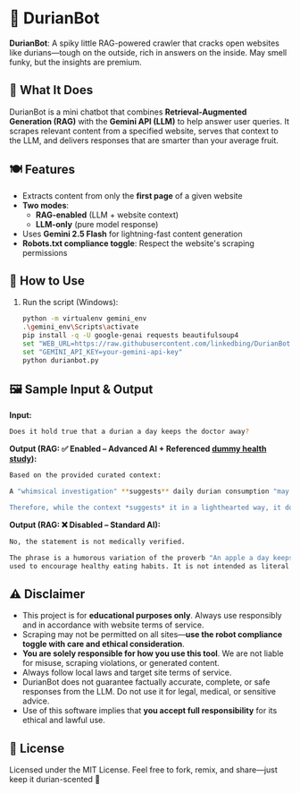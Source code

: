 # 🦔 DurianBot

**DurianBot**: A spiky little RAG-powered crawler that cracks open websites like durians—tough on the outside, rich in answers on the inside. May smell funky, but the insights are premium.

## 🧠 What It Does

DurianBot is a mini chatbot that combines **Retrieval-Augmented Generation (RAG)** with the **Gemini API (LLM)** to help answer user queries. It scrapes relevant content from a specified website, serves that context to the LLM, and delivers responses that are smarter than your average fruit.

## 🍽️ Features

- Extracts content from only the **first page** of a given website
- **Two modes**:  
  - **RAG-enabled** (LLM + website context)  
  - **LLM-only** (pure model response)
- Uses **Gemini 2.5 Flash** for lightning-fast content generation
- **Robots.txt compliance toggle**: Respect the website's scraping permissions

## 🚀 How to Use

1. Run the script (Windows):
   ```bash
   python -m virtualenv gemini_env
   .\gemini_env\Scripts\activate
   pip install -q -U google-genai requests beautifulsoup4
   set "WEB_URL=https://raw.githubusercontent.com/linkedbing/DurianBot/refs/heads/main/dummy-durian-health-study.md"
   set "GEMINI_API_KEY=your-gemini-api-key"
   python durianbot.py

## 🖼️ Sample Input & Output

**Input:**
```bash
Does it hold true that a durian a day keeps the doctor away?
```

**Output (RAG: ✅ Enabled – Advanced AI + Referenced [dummy health study](https://github.com/linkedbing/DurianBot/blob/main/dummy-durian-health-study.md)):**
```bash
Based on the provided curated context:

A "whimsical investigation" **suggests** daily durian consumption "may reduce doctor visits." However, the context **humorously attributes** this to the fruit's potent odor deterring close contact, rather than a direct health benefit.

Therefore, while the context *suggests* it in a lighthearted way, it does not present "a durian a day keeps the doctor away" as a definitively proven medical fact.
```
**Output (RAG: ❌ Disabled – Standard AI):**
```bash
No, the statement is not medically verified.

The phrase is a humorous variation of the proverb "An apple a day keeps the doctor away," 
used to encourage healthy eating habits. It is not intended as literal medical advice.
```

## ⚠️ Disclaimer

- This project is for **educational purposes only**. Always use responsibly and in accordance with website terms of service.
- Scraping may not be permitted on all sites—**use the robot compliance toggle with care and ethical consideration**.
- **You are solely responsible for how you use this tool**. We are not liable for misuse, scraping violations, or generated content.
- Always follow local laws and target site terms of service.
- DurianBot does not guarantee factually accurate, complete, or safe responses from the LLM. Do not use it for legal, medical, or sensitive advice.
- Use of this software implies that **you accept full responsibility** for its ethical and lawful use.

## 📄 License
Licensed under the MIT License. Feel free to fork, remix, and share—just keep it durian-scented 🍃
